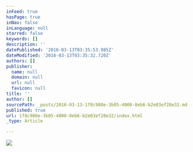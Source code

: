 ```yaml
---
inFeed: true
hasPage: true
inNav: false
inLanguage: null
starred: false
keywords: []
description: ''
datePublished: '2016-03-13T03:35:53.985Z'
dateModified: '2016-03-13T03:35:32.720Z'
authors: []
publisher:
  name: null
  domain: null
  url: null
  favicon: null
title: ''
author: []
sourcePath: _posts/2016-03-13-1f8c980e-3b05-4000-8eb6-b2e03ef28e32.md
published: true
url: 1f8c980e-3b05-4000-8eb6-b2e03ef28e32/index.html
_type: Article

---
```

![](https://the-grid-user-content.s3-us-west-2.amazonaws.com/f9d3289d-7a97-497d-a5a5-7d59d8e3e46f.jpg)